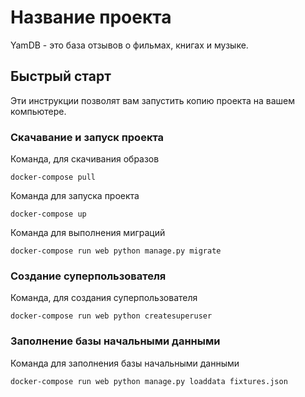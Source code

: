 # Название проекта

YamDB - это база отзывов о фильмах, книгах и музыке.

## Быстрый старт

Эти инструкции позволят вам запустить копию проекта на вашем компьютере.

### Скачавание и запуск проекта

Команда, для скачивания образов

```
docker-compose pull
```

Команда для запуска проекта
 
```
docker-compose up
```

Команда для выполнения миграций

```
docker-compose run web python manage.py migrate
```

### Создание суперпользователя

Команда, для создания суперпользователя

```
docker-compose run web python createsuperuser
```

### Заполнение базы начальными данными

Команда для заполнения базы начальными данными

```
docker-compose run web python manage.py loaddata fixtures.json
```

